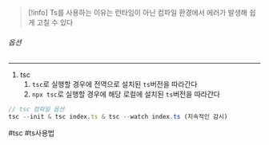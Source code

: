 
>[!info] Ts를 사용하는 이유는 런타임이 아닌 컴파일 환경에서 에러가 발생해 쉽게 고칠 수 있다


###### 옵션
---
1. tsc
	1. `tsc`로 실행할 경우에 전역으로 설치된 `ts`버전을 따라간다
	2. `npx tsc`로 실행할 경우에 해당 로컬에 설치된 `ts`버전을 따라간다

```js
// tsc 컴파일 옵션
tsc --init & tsc index.ts & tsc --watch index.ts (지속적인 감시)
```
  


  #tsc #ts사용법